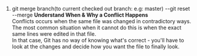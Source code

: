 
1. git merge branch(to current checked out branch: e.g: master)  --git reset --merge
**Understand When & Why a Conflict Happens**  
Conflicts occurs when the same file was changed in contradictory ways.
The most common situation when it cannot do this is 
when the exact same lines were edited in that file.   
In that case, Git has no way of knowing 
what's correct - you'll have to look at the changes and decide how you want the file to finally look.
